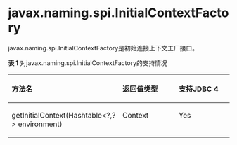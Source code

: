 # javax.naming.spi.InitialContextFactory<a name="ZH-CN_TOPIC_0289900012"></a>

javax.naming.spi.InitialContextFactory是初始连接上下文工厂接口。

**表 1**  对javax.naming.spi.InitialContextFactory的支持情况

<a name="zh-cn_topic_0283136552_zh-cn_topic_0238274500_zh-cn_topic_0237120403_zh-cn_topic_0213179169_zh-cn_topic_0189251310_zh-cn_topic_0059779330_zh-cn_topic_0058965222_table21819207"></a>
<table><thead align="left"><tr id="zh-cn_topic_0283136552_zh-cn_topic_0238274500_zh-cn_topic_0237120403_zh-cn_topic_0213179169_zh-cn_topic_0189251310_zh-cn_topic_0059779330_zh-cn_topic_0058965222_row43026280"><th class="cellrowborder" valign="top" width="46.400000000000006%" id="mcps1.2.4.1.1"><p id="zh-cn_topic_0283136552_zh-cn_topic_0238274500_zh-cn_topic_0237120403_zh-cn_topic_0213179169_zh-cn_topic_0189251310_zh-cn_topic_0059779330_zh-cn_topic_0058965222_p26783784"><a name="zh-cn_topic_0283136552_zh-cn_topic_0238274500_zh-cn_topic_0237120403_zh-cn_topic_0213179169_zh-cn_topic_0189251310_zh-cn_topic_0059779330_zh-cn_topic_0058965222_p26783784"></a><a name="zh-cn_topic_0283136552_zh-cn_topic_0238274500_zh-cn_topic_0237120403_zh-cn_topic_0213179169_zh-cn_topic_0189251310_zh-cn_topic_0059779330_zh-cn_topic_0058965222_p26783784"></a>方法名</p>
</th>
<th class="cellrowborder" valign="top" width="27.029999999999998%" id="mcps1.2.4.1.2"><p id="zh-cn_topic_0283136552_zh-cn_topic_0238274500_zh-cn_topic_0237120403_zh-cn_topic_0213179169_zh-cn_topic_0189251310_zh-cn_topic_0059779330_zh-cn_topic_0058965222_p37700008"><a name="zh-cn_topic_0283136552_zh-cn_topic_0238274500_zh-cn_topic_0237120403_zh-cn_topic_0213179169_zh-cn_topic_0189251310_zh-cn_topic_0059779330_zh-cn_topic_0058965222_p37700008"></a><a name="zh-cn_topic_0283136552_zh-cn_topic_0238274500_zh-cn_topic_0237120403_zh-cn_topic_0213179169_zh-cn_topic_0189251310_zh-cn_topic_0059779330_zh-cn_topic_0058965222_p37700008"></a>返回值类型</p>
</th>
<th class="cellrowborder" valign="top" width="26.57%" id="mcps1.2.4.1.3"><p id="zh-cn_topic_0283136552_zh-cn_topic_0238274500_zh-cn_topic_0237120403_zh-cn_topic_0213179169_zh-cn_topic_0189251310_zh-cn_topic_0059779330_zh-cn_topic_0058965222_p14627870"><a name="zh-cn_topic_0283136552_zh-cn_topic_0238274500_zh-cn_topic_0237120403_zh-cn_topic_0213179169_zh-cn_topic_0189251310_zh-cn_topic_0059779330_zh-cn_topic_0058965222_p14627870"></a><a name="zh-cn_topic_0283136552_zh-cn_topic_0238274500_zh-cn_topic_0237120403_zh-cn_topic_0213179169_zh-cn_topic_0189251310_zh-cn_topic_0059779330_zh-cn_topic_0058965222_p14627870"></a>支持JDBC 4</p>
</th>
</tr>
</thead>
<tbody><tr id="zh-cn_topic_0283136552_zh-cn_topic_0238274500_zh-cn_topic_0237120403_zh-cn_topic_0213179169_zh-cn_topic_0189251310_zh-cn_topic_0059779330_zh-cn_topic_0058965222_row19064037"><td class="cellrowborder" valign="top" width="46.400000000000006%" headers="mcps1.2.4.1.1 "><p id="zh-cn_topic_0283136552_zh-cn_topic_0238274500_zh-cn_topic_0237120403_zh-cn_topic_0213179169_zh-cn_topic_0189251310_zh-cn_topic_0059779330_zh-cn_topic_0058965222_p56350250"><a name="zh-cn_topic_0283136552_zh-cn_topic_0238274500_zh-cn_topic_0237120403_zh-cn_topic_0213179169_zh-cn_topic_0189251310_zh-cn_topic_0059779330_zh-cn_topic_0058965222_p56350250"></a><a name="zh-cn_topic_0283136552_zh-cn_topic_0238274500_zh-cn_topic_0237120403_zh-cn_topic_0213179169_zh-cn_topic_0189251310_zh-cn_topic_0059779330_zh-cn_topic_0058965222_p56350250"></a>getInitialContext(Hashtable&lt;?,?&gt; environment)</p>
</td>
<td class="cellrowborder" valign="top" width="27.029999999999998%" headers="mcps1.2.4.1.2 "><p id="zh-cn_topic_0283136552_zh-cn_topic_0238274500_zh-cn_topic_0237120403_zh-cn_topic_0213179169_zh-cn_topic_0189251310_zh-cn_topic_0059779330_zh-cn_topic_0058965222_p51022870"><a name="zh-cn_topic_0283136552_zh-cn_topic_0238274500_zh-cn_topic_0237120403_zh-cn_topic_0213179169_zh-cn_topic_0189251310_zh-cn_topic_0059779330_zh-cn_topic_0058965222_p51022870"></a><a name="zh-cn_topic_0283136552_zh-cn_topic_0238274500_zh-cn_topic_0237120403_zh-cn_topic_0213179169_zh-cn_topic_0189251310_zh-cn_topic_0059779330_zh-cn_topic_0058965222_p51022870"></a>Context</p>
</td>
<td class="cellrowborder" valign="top" width="26.57%" headers="mcps1.2.4.1.3 "><p id="zh-cn_topic_0283136552_zh-cn_topic_0238274500_zh-cn_topic_0237120403_zh-cn_topic_0213179169_zh-cn_topic_0189251310_zh-cn_topic_0059779330_zh-cn_topic_0058965222_p47052333"><a name="zh-cn_topic_0283136552_zh-cn_topic_0238274500_zh-cn_topic_0237120403_zh-cn_topic_0213179169_zh-cn_topic_0189251310_zh-cn_topic_0059779330_zh-cn_topic_0058965222_p47052333"></a><a name="zh-cn_topic_0283136552_zh-cn_topic_0238274500_zh-cn_topic_0237120403_zh-cn_topic_0213179169_zh-cn_topic_0189251310_zh-cn_topic_0059779330_zh-cn_topic_0058965222_p47052333"></a>Yes</p>
</td>
</tr>
</tbody>
</table>

